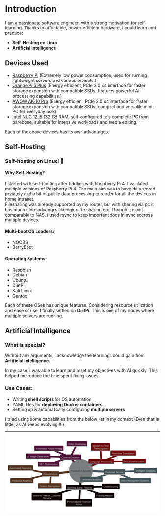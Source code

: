 # Introduction  
I am a passionate software engineer, with a strong motivation for self-learning. Thanks to affordable, power-efficient hardware, I could learn and practice:  

- **Self-Hosting on Linux**  
- **Artificial Intelligence**  

## Devices Used  
- [Raspberry Pi](raspi4.md) (Extremely low power consumption, used for running lightweight servers and various projects.)
- [Orange Pi 5 Plus](orangepi5Plus.md) (Energy efficient, PCIe 3.0 x4 interface for faster storage expansion with compatible SSDs, features powerful AI processing capabilities.)
- [AWOW AK-10 Pro](awow-ak10pro.md) (Energy efficient, PCIe 3.0 x4 interface for faster storage expansion with compatible SSDs, compact and versatile mini-PC for everyday use.)
- [Intel NUC 12 i5](nuc12i5.md) (32 GB RAM, self-configured to a complete PC from barebone, suitable for intensive workloads and media editing.)


Each of the above devices has its own advantages.  

## Self-Hosting  
### Self-hosting on Linux! 👋  

#### Why Self-Hosting?  
I started with self-hosting after fiddling with Raspberry Pi 4. I validated multiple versions of Raspberry Pi 4.
The main aim was to have data stored prviately and a bit of public data processing to render for all the devices in home intranet. <Br>
Filesharing was already supported by my router, but with sharing via pc it has much more advanges like nginx file sharing etc. Though it is not comparable to NAS, i used rsync to keep important docs in sync accross multiple devices. <Br>

#### Multi-boot OS Loaders:  
- NOOBS  
- BerryBoot  

#### Operating Systems:  
- Raspbian  
- Debian  
- Ubuntu  
- DietPi  
- Kali Linux  
- Gentoo  

Each of these OSes has unique features. Considering resource utilization and ease of use, I finally settled on **DietPi**. This is one of my nodes where multiple servers are running.  

## Artificial Intelligence  
### What is special?  
Without any arguments, I acknowledge the learning I could gain from **Artificial Intelligence**.  

In my case, I was able to learn and meet my objectives with AI quickly. This helped me reduce the time spent fixing issues.  

### Use Cases:  
- Writing **shell scripts** for OS automation  
- YAML files for **deploying Docker containers**  
- Setting up & automatically configuring **multiple servers**  

I tried using some capabilities from the below list in my context (Even that is little, as AI keeps evolving!!! )

---
![alt text](image.png)
</footer>
